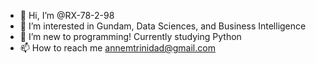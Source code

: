 - 👋 Hi, I’m @RX-78-2-98
- 👀 I’m interested in Gundam, Data Sciences, and Business Intelligence
- 🌱 I’m new to programming! Currently studying Python
- 📫 How to reach me annemtrinidad@gmail.com
